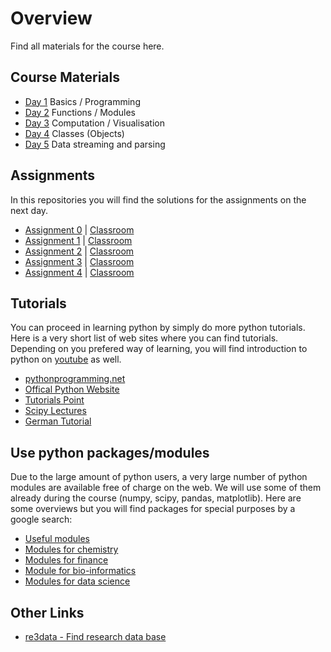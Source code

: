 # Overview
Find all materials for the course here.

## Course Materials
- [Day 1](https://github.com/KonstanzPythonSchool/day_01) Basics / Programming
- [Day 2](https://github.com/KonstanzPythonSchool/day_02) Functions / Modules
- [Day 3](https://github.com/KonstanzPythonSchool/day_03) Computation / Visualisation
- [Day 4](https://github.com/KonstanzPythonSchool/day_04) Classes (Objects)
- [Day 5](https://github.com/KonstanzPythonSchool/day_05) Data streaming and parsing

## Assignments
In this repositories you will find the solutions for the assignments on the next day.
- [Assignment 0](https://github.com/KonstanzPythonSchool/assignment_00) | [Classroom](https://classroom.github.com/a/9FdCJCQ7)
- [Assignment 1](https://github.com/KonstanzPythonSchool/assignment_01) | [Classroom](https://classroom.github.com/a/OHj7MZLY)
- [Assignment 2](https://github.com/KonstanzPythonSchool/assignment_02) | [Classroom](https://classroom.github.com/a/MOqrx5vr)
- [Assignment 3](https://github.com/KonstanzPythonSchool/assignment_03) | [Classroom](https://classroom.github.com/a/t86rKz9Q)
- [Assignment 4](https://github.com/KonstanzPythonSchool/assignment_04) | [Classroom](https://classroom.github.com/a/wiN728wA)

## Tutorials
You can proceed in learning python by simply do more python tutorials. Here is a very short list of web sites where you can find tutorials. Depending on you prefered way of learning, you will find introduction to python on [youtube](https://www.youtube.com/results?search_query=python) as well.

* [pythonprogramming.net](https://pythonprogramming.net/)
* [Offical Python Website](https://docs.python.org/3/tutorial/)
* [Tutorials Point](https://www.tutorialspoint.com/python/index.htm)
* [Scipy Lectures](https://www.scipy-lectures.org/)
* [German Tutorial](https://py-tutorial-de.readthedocs.io/de/python-3.3/)

## Use python packages/modules
Due to the large amount of python users, a very large number of python modules are available free of charge on the web. We will use some of them already during the course (numpy, scipy, pandas, matplotlib). Here are some overviews but you will find packages for special purposes by a google search:

* [Useful modules](https://wiki.python.org/moin/UsefulModules)
* [Modules for chemistry](http://lukaszmentel.com/blog/awesome-python-chemistry/index.html)
* [Modules for finance](https://www.linkedin.com/pulse/best-python-librariespackages-finance-financial-data-majid-aliakbar)
* [Module for bio-informatics](http://biopython.org/)
* [Modules for data science](https://medium.com/activewizards-machine-learning-company/top-15-python-libraries-for-data-science-in-in-2017-ab61b4f9b4a7)

## Other Links
* [re3data - Find research data base](https://www.re3data.org/)
